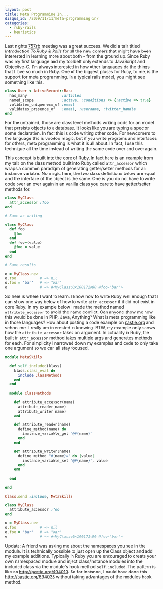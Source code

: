 ```yaml
--- 
layout: post
title: Meta Programming In...
disqus_id: /2009/11/11/meta-programming-in/
categories: 
  - ruby-rails
  - heuristics
---
```



<p>
  Last nights <a href="http://757rb.org/">757.rb</a> meeting was a great success. We did a talk titled <em>Introduction To Ruby & Rails</em> for all the new comers that might have been interested in learning more about both - from the ground up. Since Ruby was my first language and my toolbelt only extends to JavaScript and Objective-C, I'm always interested in how other languages do the things that I love so much in Ruby. One of the biggest pluses for Ruby, to me, is the support for meta programming. In a typical rails model, you might see something like this.
</p>

```ruby
class User < ActiveRecord::Base
  has_many                :articles
  named_scope             :active, :conditions => {:active => true}
  validates_uniqueness_of :email
  validates_presence_of   :email, :username, :twitter_handle
end
```

<p>
  For the untrained, those are class level methods writing code for an model that persists objects to a database. It looks like you are typing a spec or some declaration. In fact this is code writing other code. For newcomers to the language this is voodoo magic, but if you write programs and interfaces for others, meta programming is what it is all about. In fact, I use this technique all the time instead of writing the same code over and over again.
</p>

<p>
  This concept is built into the core of Ruby. In fact here is an example from my talk on the class method built into Ruby called <code>attr_accessor</code> which wraps a common paradigm of generating getter/setter methods for an instance variable. No magic here, the two class definitions below are equal and the interface of the object is the same. One is you do not have to write code over an over again in an vanilla class you care to have getter/setter methods for.
</p>

```ruby
class MyClass
  attr_accessor :foo
end

# Same as writing

class MyClass
  def foo
    @foo
  end
  def foo=(value)
    @foo = value
  end
end

# Same results

o = MyClass.new
o.foo           # => nil
o.foo = 'bar'   # => "bar"
o               # => #<MyClass:0x100172b80 @foo="bar">
```

<p>
  So here is where I want to learn. I know how to write Ruby well enough that I can show one way below of how to write <code>attr_accessor</code> if it did not exist in core Ruby. In my example below I made the method named <code>attribute_accessor</code> to avoid the name conflict. Can anyone show me how this would be done in PHP, Java, Anything? What is meta programming like in those languages? How about posting a code example on <a href="http://pastie.org/">pastie.org</a> and school me. I really am interested in knowing. BTW, my example only shows how the <code>attribute_accessor</code> takes on argument. In actuality in Ruby, the built in <code>attr_accessor</code> method takes multiple args and generates methods for each. For simplicity I narrowed down my examples and code to only take one argument so we can all stay focused.
</p>

```ruby
module MetaSkills
  
  def self.included(klass)
    klass.class_eval do
      include ClassMethods
    end
  end
  
  module ClassMethods
    
    def attribute_accessor(name)
      attribute_reader(name)
      attribute_writer(name)
    end

    def attribute_reader(name)
      define_method(name) do
        instance_variable_get "@#{name}"
      end
    end

    def attribute_writer(name)
      define_method "#{name}=" do |value|
        instance_variable_set "@#{name}", value
      end
    end
    
  end
  
end

Class.send :include, MetaSkills

class MyClass
  attribute_accessor :foo
end

o = MyClass.new
o.foo           # => nil
o.foo = 'bar'   # => "bar"
o               # => #<MyClass:0x100171c80 @foo="bar">
```

<p>
  Update: A friend was asking me about the namespaces you see in the module. It is technically possible to just open up the Class object and add my example additions. Typically in Ruby you are encouraged to create your own namespaced module and inject class/instance modules into the included class via the module's hook method <code>self.included</code>. The pattern is like so <a href="http://pastie.org/694019">http://pastie.org/694019</a>. So for instance, I could have done this <a href="http://pastie.org/694038">http://pastie.org/694038</a> without taking advantages of the modules hook method. 
</p>





